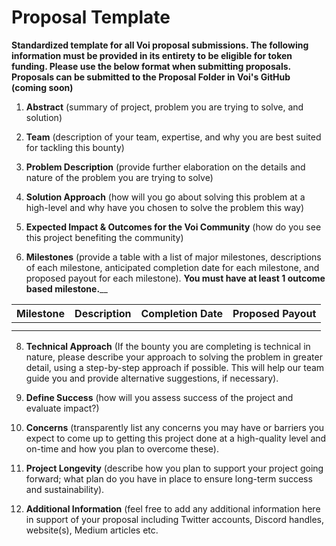 # **Proposal Template**
**Standardized template for all Voi proposal submissions. The following information must be provided in its entirety to be eligible for token funding. Please use the below format when submitting proposals. Proposals can be submitted to the Proposal Folder in Voi's GitHub (coming soon)**



1. **Abstract** (summary of project, problem you are trying to solve, and solution)

2. **Team** (description of your team, expertise, and why you are best suited for tackling this bounty)

3. **Problem Description** (provide further elaboration on the details and nature of the problem you are trying to solve)

4. **Solution Approach** (how will you go about solving this problem at a high-level and why have you chosen to solve the problem this way)

5. **Expected Impact & Outcomes for the Voi Community** (how do you see this project benefiting the community)

6. **Milestones** (provide a table with a list of major milestones, descriptions of each milestone, anticipated completion date for each milestone, and proposed payout for each milestone). **You must have at least 1 outcome based milestone.**__ 

| **Milestone** | **Description** | **Completion Date** | **Proposed Payout** |
| --------- | ----------- | --------------- | --------------- | 
|           |             |                 |                 | 
|           |             |                 |                 | 

8. **Technical Approach** (If the bounty you are completing is technical in nature, please describe your approach to solving the problem in greater detail, using a step-by-step approach if possible. This will help our team guide you and provide alternative suggestions, if necessary). 

9. **Define Success** (how will you assess success of the project and evaluate impact?)

10. **Concerns** (transparently list any concerns you may have or barriers you expect to come up to getting this project done at a high-quality level and on-time and how you plan to overcome these).

11. **Project Longevity** (describe how you plan to support your project going forward; what plan do you have in place to ensure long-term success and sustainability). 

12. **Additional Information** (feel free to add any additional information here in support of your proposal including Twitter accounts, Discord handles, website(s), Medium articles etc. 
